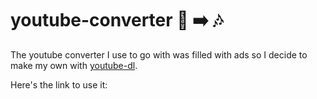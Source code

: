 # youtube-converter :movie_camera: :arrow_right: :notes:

The youtube converter I use to go with was filled with ads so I decide to make my own with [youtube-dl](https://ytdl-org.github.io/youtube-dl/index.html).

Here's the link to use it: 
